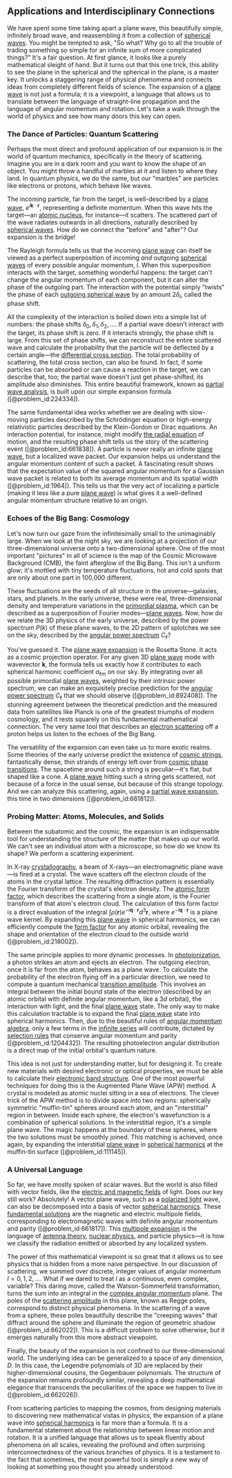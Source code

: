 ## Applications and Interdisciplinary Connections

We have spent some time taking apart a plane wave, this beautifully simple, infinitely broad wave, and reassembling it from a collection of [spherical waves](@article_id:199977). You might be tempted to ask, "So what? Why go to all the trouble of trading something so simple for an infinite sum of more complicated things?" It's a fair question. At first glance, it looks like a purely mathematical sleight of hand. But it turns out that this one trick, this ability to see the plane in the spherical and the spherical in the plane, is a master key. It unlocks a staggering range of physical phenomena and connects ideas from completely different fields of science. The expansion of a [plane wave](@article_id:263258) is not just a formula; it is a viewpoint, a language that allows us to translate between the language of straight-line propagation and the language of angular momentum and rotation. Let's take a walk through the world of physics and see how many doors this key can open.

### The Dance of Particles: Quantum Scattering

Perhaps the most direct and profound application of our expansion is in the world of quantum mechanics, specifically in the theory of scattering. Imagine you are in a dark room and you want to know the shape of an object. You might throw a handful of marbles at it and listen to where they land. In quantum physics, we do the same, but our "marbles" are particles like electrons or protons, which behave like waves.

The incoming particle, far from the target, is well-described by a [plane wave](@article_id:263258), $e^{i\mathbf{k}\cdot\mathbf{r}}$, representing a definite momentum. When this wave hits the target—an [atomic nucleus](@article_id:167408), for instance—it scatters. The scattered part of the wave radiates outwards in all directions, naturally described by [spherical waves](@article_id:199977). How do we connect the "before" and "after"? Our expansion is the bridge!

The Rayleigh formula tells us that the incoming [plane wave](@article_id:263258) can itself be viewed as a perfect superposition of incoming *and* outgoing [spherical waves](@article_id:199977) of every possible angular momentum, $l$. When this superposition interacts with the target, something wonderful happens: the target can't change the angular momentum of each component, but it can alter the phase of the outgoing part. The interaction with the potential simply "twists" the phase of each [outgoing spherical wave](@article_id:201097) by an amount $2\delta_l$, called the phase shift.

All the complexity of the interaction is boiled down into a simple list of numbers: the phase shifts $\delta_0, \delta_1, \delta_2, \dots$. If a partial wave doesn't interact with the target, its phase shift is zero. If it interacts strongly, the phase shift is large. From this set of phase shifts, we can reconstruct the entire scattered wave and calculate the probability that the particle will be deflected by a certain angle—the [differential cross section](@article_id:159382). The total probability of scattering, the total cross section, can also be found. In fact, if some particles can be absorbed or can cause a reaction in the target, we can describe that, too; the partial wave doesn't just get phase-shifted, its amplitude also diminishes. This entire beautiful framework, known as [partial wave analysis](@article_id:136244), is built upon our simple expansion formula ([@problem_id:224334]).

The same fundamental idea works whether we are dealing with slow-moving particles described by the Schrödinger equation or high-energy relativistic particles described by the Klein-Gordon or Dirac equations. An interaction potential, for instance, might modify [the radial equation](@article_id:191193) of motion, and the resulting phase shift tells us the story of the scattering event ([@problem_id:661838]). A particle is never really an infinite [plane wave](@article_id:263258), but a localized wave packet. Our expansion helps us understand the angular momentum content of such a packet. A fascinating result shows that the expectation value of the squared angular momentum for a Gaussian wave packet is related to both its average momentum and its spatial width ([@problem_id:1964]). This tells us that the very act of localizing a particle (making it less like a pure [plane wave](@article_id:263258)) is what gives it a well-defined angular momentum structure relative to an origin.

### Echoes of the Big Bang: Cosmology

Let's now turn our gaze from the infinitesimally small to the unimaginably large. When we look at the night sky, we are looking at a projection of our three-dimensional universe onto a two-dimensional sphere. One of the most important "pictures" in all of science is the map of the Cosmic Microwave Background (CMB), the faint afterglow of the Big Bang. This isn't a uniform glow; it's mottled with tiny temperature fluctuations, hot and cold spots that are only about one part in 100,000 different.

These fluctuations are the seeds of all structure in the universe—galaxies, stars, and planets. In the early universe, these were real, three-dimensional density and temperature variations in the [primordial plasma](@article_id:161257), which can be described as a superposition of Fourier modes—[plane waves](@article_id:189304). Now, how do we relate the 3D physics of the early universe, described by the power spectrum $P(k)$ of these plane waves, to the 2D pattern of splotches we see on the sky, described by the [angular power spectrum](@article_id:160631) $C_\ell$?

You've guessed it. The [plane wave expansion](@article_id:151518) is the Rosetta Stone. It acts as a cosmic projection operator. For any given 3D [plane wave](@article_id:263258) mode with wavevector $\mathbf{k}$, the formula tells us exactly how it contributes to each spherical harmonic coefficient $a_{\ell m}$ on our sky. By integrating over all possible primordial [plane waves](@article_id:189304), weighted by their intrinsic power spectrum, we can make an exquisitely precise prediction for the [angular power spectrum](@article_id:160631) $C_\ell$ that we should observe ([@problem_id:892408]). The stunning agreement between the theoretical prediction and the measured data from satellites like Planck is one of the greatest triumphs of modern cosmology, and it rests squarely on this fundamental mathematical connection. The very same tool that describes an [electron scattering](@article_id:158529) off a proton helps us listen to the echoes of the Big Bang.

The versatility of the expansion can even take us to more exotic realms. Some theories of the early universe predict the existence of [cosmic strings](@article_id:142518), fantastically dense, thin strands of energy left over from [cosmic phase transitions](@article_id:198832). The spacetime around such a string is peculiar—it's flat, but shaped like a cone. A [plane wave](@article_id:263258) hitting such a string gets scattered, not because of a force in the usual sense, but because of this strange topology. And we can analyze this scattering, again, using a [partial wave expansion](@article_id:145294), this time in two dimensions ([@problem_id:661812]).

### Probing Matter: Atoms, Molecules, and Solids

Between the subatomic and the cosmic, the expansion is an indispensable tool for understanding the structure of the matter that makes up our world. We can't see an individual atom with a microscope, so how do we know its shape? We perform a scattering experiment.

In X-ray [crystallography](@article_id:140162), a beam of X-rays—an electromagnetic plane wave—is fired at a crystal. The wave scatters off the electron clouds of the atoms in the crystal lattice. The resulting diffraction pattern is essentially the Fourier transform of the crystal's electron density. The [atomic form factor](@article_id:136863), which describes the scattering from a single atom, is the Fourier transform of that atom's electron cloud. The calculation of this form factor is a direct evaluation of the integral $\int \rho(\mathbf{r}) e^{-i\mathbf{q}\cdot\mathbf{r}} d^3\mathbf{r}$, where $e^{-i\mathbf{q}\cdot\mathbf{r}}$ is a plane wave kernel. By expanding this [plane wave](@article_id:263258) in spherical harmonics, we can efficiently compute the [form factor](@article_id:146096) for any atomic orbital, revealing the shape and orientation of the electron cloud to the outside world ([@problem_id:218002]).

The same principle applies to more dynamic processes. In [photoionization](@article_id:157376), a photon strikes an atom and ejects an electron. The outgoing electron, once it is far from the atom, behaves as a plane wave. To calculate the probability of the electron flying off in a particular direction, we need to compute a quantum mechanical [transition amplitude](@article_id:188330). This involves an integral between the initial bound state of the electron (described by an atomic orbital with definite angular momentum, like a $3d$ orbital), the interaction with light, and the final [plane wave](@article_id:263258) state. The only way to make this calculation tractable is to expand the final [plane wave](@article_id:263258) state into spherical harmonics. Then, due to the beautiful rules of [angular momentum algebra](@article_id:178458), only a few terms in the [infinite series](@article_id:142872) will contribute, dictated by [selection rules](@article_id:140290) that conserve angular momentum and parity ([@problem_id:1204432]). The resulting photoelectron angular distribution is a direct map of the initial orbital's quantum nature.

This idea is not just for understanding matter, but for designing it. To create new materials with desired electronic or optical properties, we must be able to calculate their [electronic band structure](@article_id:136200). One of the most powerful techniques for doing this is the Augmented Plane Wave (APW) method. A crystal is modeled as atomic nuclei sitting in a sea of electrons. The clever trick of the APW method is to divide space into two regions: spherically symmetric "muffin-tin" spheres around each atom, and an "interstitial" region in between. Inside each sphere, the electron's wavefunction is a combination of spherical solutions. In the interstitial region, it's a simple plane wave. The magic happens at the boundary of these spheres, where the two solutions must be smoothly joined. This matching is achieved, once again, by expanding the interstitial [plane wave](@article_id:263258) in [spherical harmonics](@article_id:155930) at the muffin-tin surface ([@problem_id:111145]).

### A Universal Language

So far, we have mostly spoken of scalar waves. But the world is also filled with vector fields, like the [electric and magnetic fields](@article_id:260853) of light. Does our key still work? Absolutely! A vector plane wave, such as a [polarized light](@article_id:272666) wave, can also be decomposed into a basis of vector [spherical harmonics](@article_id:155930). These [fundamental solutions](@article_id:184288) are the magnetic and electric multipole fields, corresponding to electromagnetic waves with definite angular momentum and parity ([@problem_id:661817]). This [multipole expansion](@article_id:144356) is the language of [antenna theory](@article_id:265756), [nuclear physics](@article_id:136167), and particle physics—it is how we classify the radiation emitted or absorbed by any localized system.

The power of this mathematical viewpoint is so great that it allows us to see physics that is hidden from a more naive perspective. In our discussion of scattering, we summed over discrete, integer values of angular momentum $l=0, 1, 2, \dots$. What if we dared to treat $l$ as a continuous, even complex, variable? This daring move, called the Watson-Sommerfeld transformation, turns the sum into an integral in the [complex angular momentum](@article_id:204072) plane. The poles of the [scattering amplitude](@article_id:145605) in this plane, known as Regge poles, correspond to distinct physical phenomena. In the scattering of a wave from a sphere, these poles beautifully describe the "creeping waves" that diffract around the sphere and illuminate the region of geometric shadow ([@problem_id:662022]). This is a difficult problem to solve otherwise, but it emerges naturally from this more abstract viewpoint.

Finally, the beauty of the expansion is not confined to our three-dimensional world. The underlying idea can be generalized to a space of any dimension, $D$. In this case, the Legendre polynomials of 3D are replaced by their higher-dimensional cousins, the Gegenbauer polynomials. The structure of the expansion remains profoundly similar, revealing a deep mathematical elegance that transcends the peculiarities of the space we happen to live in ([@problem_id:662026]).

From scattering particles to mapping the cosmos, from designing materials to discovering new mathematical vistas in physics, the expansion of a plane wave into [spherical harmonics](@article_id:155930) is far more than a formula. It is a fundamental statement about the relationship between linear motion and rotation. It is a unified language that allows us to speak fluently about phenomena on all scales, revealing the profound and often surprising interconnectedness of the various branches of physics. It is a testament to the fact that sometimes, the most powerful tool is simply a new way of looking at something you thought you already understood.